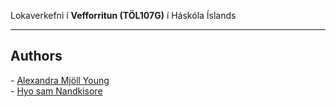 Lokaverkefni í **Vefforritun (TÖL107G)** í Háskóla Íslands

***

## Authors

\- [Alexandra Mjöll Young](https://github.com/meatyminx) <br>
\- [Hyo sam Nandkisore](https://github.com/hyn1)

